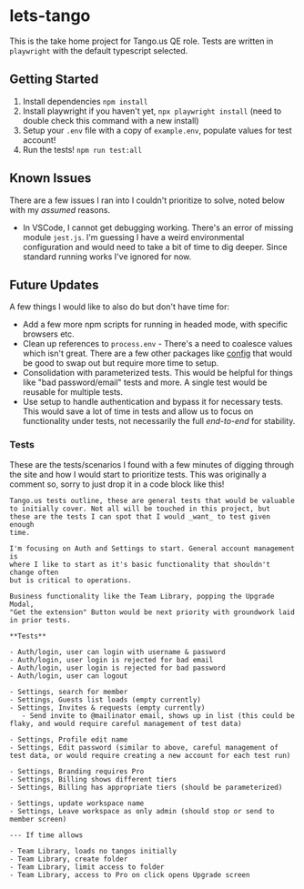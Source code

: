 # lets-tango
This is the take home project for Tango.us QE role. Tests are written in `playwright` with the default typescript selected.

## Getting Started
1. Install dependencies `npm install`
2. Install playwright if you haven't yet, `npx playwright install` (need to double check this command with a new install)
3. Setup your `.env` file with a copy of `example.env`, populate values for test account!
4. Run the tests! `npm run test:all`


## Known Issues
There are a few issues I ran into I couldn't prioritize to solve, noted below with my _assumed_ reasons.

- In VSCode, I cannot get debugging working. There's an error of missing module `jest.js`. I'm guessing I have a weird environmental configuration and would need to take a bit of time to dig deeper. Since standard running works I've ignored for now.

## Future Updates
A few things I would like to also do but don't have time for:

- Add a few more npm scripts for running in headed mode, with specific browsers etc.
- Clean up references to `process.env` - There's a need to coalesce values which isn't great. There are a few other packages like [config](https://www.npmjs.com/package/config) that would be good to swap out but require more time to setup.
- Consolidation with parameterized tests. This would be helpful for things like "bad password/email" tests and more. A single test would be reusable for multiple tests.
- Use setup to handle authentication and bypass it for necessary tests. This would save a lot of time in tests and allow us to focus on functionality under tests, not necessarily the full _end-to-end_ for stability.

### Tests
These are the tests/scenarios I found with a few minutes of digging through the site and how I would start to prioritize tests. This was originally a comment so, sorry to just drop it in a code block like this!

```
Tango.us tests outline, these are general tests that would be valuable
to initially cover. Not all will be touched in this project, but
these are the tests I can spot that I would _want_ to test given enough
time.

I'm focusing on Auth and Settings to start. General account management is
where I like to start as it's basic functionality that shouldn't change often
but is critical to operations. 

Business functionality like the Team Library, popping the Upgrade Modal,
"Get the extension" Button would be next priority with groundwork laid in prior tests.

**Tests**

- Auth/login, user can login with username & password
- Auth/login, user login is rejected for bad email
- Auth/login, user login is rejected for bad password
- Auth/login, user can logout

- Settings, search for member
- Settings, Guests list loads (empty currently)
- Settings, Invites & requests (empty currently)
   - Send invite to @mailinator email, shows up in list (this could be flaky, and would require careful management of test data)

- Settings, Profile edit name
- Settings, Edit password (similar to above, careful management of test data, or would require creating a new account for each test run)

- Settings, Branding requires Pro
- Settings, Billing shows different tiers
- Settings, Billing has appropriate tiers (should be parameterized)

- Settings, update workspace name
- Settings, Leave workspace as only admin (should stop or send to member screen)

--- If time allows

- Team Library, loads no tangos initially
- Team Library, create folder
- Team Library, limit access to folder
- Team Library, access to Pro on click opens Upgrade screen
```